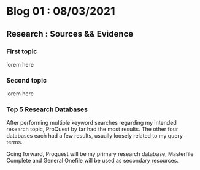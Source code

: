 # Blog 01 : 08/03/2021

## Research : Sources && Evidence

### First topic

lorem here

### Second topic

lorem here

### Top 5 Research Databases

After performing multiple keyword searches regarding my intended research topic, ProQuest by far had the most results. The other four databases each had a few results, usually loosely related to my query terms.

Going forward, Proquest will be my primary research database, Masterfile Complete and General Onefile will be used as secondary resources. 

